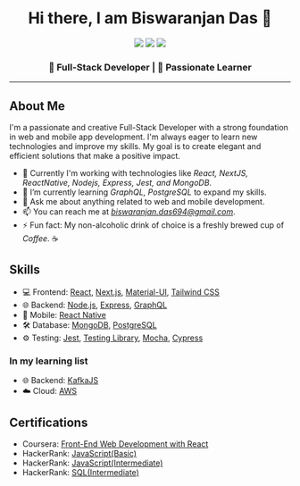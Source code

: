 <div align='center'>
<h1>Hi there, I am Biswaranjan Das 👋</h1>
<p>
  <a href="https://www.linkedin.com/in/biswaranjan-das-3b403a171/"><img src="https://img.shields.io/badge/LinkedIn-Connect-blue"></a>
  <a href="https://twitter.com/biswadas_1997"><img src="https://img.shields.io/badge/Twitter-Follow-red"></a>
  <a href="https://www.instagram.com/biswadas_1997/"><img src="https://img.shields.io/badge/Instagram-Follow-violet"></a>
</p>
<h3>
  🚀 Full-Stack Developer | 🌱 Passionate Learner
</h3>
</div>

---

## About Me

I'm a passionate and creative Full-Stack Developer with a strong foundation in web and mobile app development. I'm always eager to learn new technologies and improve my skills. My goal is to create elegant and efficient solutions that make a positive impact.

- 🚀 Currently I'm working with technologies like <i>React, NextJS, ReactNative, Nodejs, Express, Jest, and MongoDB</i>.
- 🌱 I’m currently learning <i>GraphQL, PostgreSQL</i> to expand my skills.
- 💬 Ask me about anything related to web and mobile development.
- 📫 You can reach me at <i>biswaranjan.das694@gmail.com</i>.
- ⚡ Fun fact: My non-alcoholic drink of choice is a freshly brewed cup of <i>Coffee</i>. ☕

## Skills

- 💻 Frontend: [React](https://reactjs.org/), [Next.js](https://nextjs.org/), [Material-UI](https://mui.com/), [Tailwind CSS](https://tailwindcss.com/)
- 🌐 Backend: [Node.js](https://nodejs.org/), [Express](https://expressjs.com/), [GraphQL](https://graphql.org/)
- 📱 Mobile: [React Native](https://reactnative.dev/)
- 🛠️ Database: [MongoDB](https://www.mongodb.com/), [PostgreSQL](https://www.postgresql.org/)
- ⚙️ Testing: [Jest](https://jestjs.io/), [Testing Library](https://testing-library.com/), [Mocha](https://mochajs.org/), [Cypress](https://docs.cypress.io/guides/end-to-end-testing/writing-your-first-end-to-end-test)

### In my learning list
 - 🌐 Backend: [KafkaJS](https://kafka.js.org/docs/getting-started)
 - ☁️ Cloud: [AWS](https://docs.aws.amazon.com/)

## Certifications

- Coursera: [Front-End Web Development with React](https://www.coursera.org/account/accomplishments/verify/NE59PKQ59B9E?utm_source=link&utm_medium=certificate&utm_content=cert_image&utm_campaign=sharing_cta&utm_product=course)
- HackerRank: [JavaScript(Basic)](https://www.hackerrank.com/certificates/538e807de265)
- HackerRank: [JavaScript(Intermediate)](https://www.hackerrank.com/certificates/d9ba468cfc72)
- HackerRank: [SQL(Intermediate)](https://www.hackerrank.com/certificates/e69ac2a46a4a)
